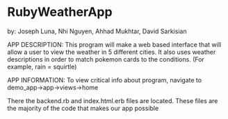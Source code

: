 # RubyWeatherApp
by: Joseph Luna, Nhi Nguyen, Ahhad Mukhtar, David Sarkisian

APP DESCRIPTION: 
This program will make a web based interface that will allow a user to 
view the weather in 5 different cities. It also uses weather descriptions 
in order to match pokemon cards to the conditions. (For example, rain = 
squirtle) 

APP INFORMATION: 
To view critical info about program, navigate to 
demo_app->app->views->home

There the backend.rb and index.html.erb files are located. These files are 
the majority of the code that makes our app possible


